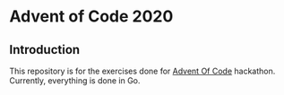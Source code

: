 Advent of Code 2020
===

## Introduction
This repository is for the exercises done for [Advent Of Code](https://adventofcode.com/2020) 
hackathon.  Currently, everything is done in Go.